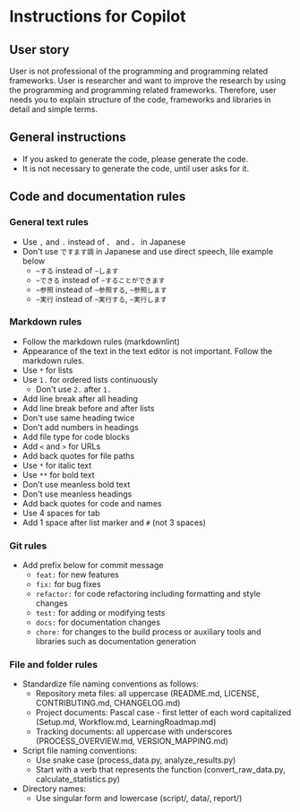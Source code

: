 # Instructions for Copilot

## User story

User is not professional of the programming and programming related frameworks.
User is researcher and want to improve the research by using the programming and programming related frameworks.
Therefore, user needs you to explain structure of the code, frameworks and libraries in detail and simple terms.

## General instructions

* If you asked to generate the code, please generate the code.
* It is not necessary to generate the code, until user asks for it.

## Code and documentation rules

### General text rules

* Use `,` and `.` instead of `、` and `。` in Japanese
* Don't use `ですます調` in Japanese and use direct speech, lile example below
    * `~する` instead of `~します`
    * `~できる` instead of `~することができます`
    * `~参照` instead of `~参照する`, `~参照します`
    * `~実行` instead of `~実行する`, `~実行します`

### Markdown rules

* Follow the markdown rules (markdownlint)
* Appearance of the text in the text editor is not important. Follow the markdown rules.
* Use `*` for lists
* Use `1.` for ordered lists continuously
    * Don't use `2.` after `1.`
* Add line break after all heading
* Add line break before and after lists
* Don't use same heading twice
* Don't add numbers in headings
* Add file type for code blocks
* Add `<` and `>` for URLs
* Add back quotes for file paths
* Use `*` for italic text
* Use `**` for bold text
* Don't use meanless bold text
* Don't use meanless headings
* Add back quotes for code and names
* Use 4 spaces for tab
* Add 1 space after list marker and `#` (not 3 spaces)

### Git rules

* Add prefix below for commit message
    * `feat:` for new features
    * `fix:` for bug fixes
    * `refactor:` for code refactoring including formatting and style changes
    * `test:` for adding or modifying tests
    * `docs:` for documentation changes
    * `chore:` for changes to the build process or auxiliary tools and libraries such as documentation generation

### File and folder rules

* Standardize file naming conventions as follows:
    * Repository meta files: all uppercase (README.md, LICENSE, CONTRIBUTING.md, CHANGELOG.md)
    * Project documents: Pascal case - first letter of each word capitalized (Setup.md, Workflow.md, LearningRoadmap.md)
    * Tracking documents: all uppercase with underscores (PROCESS_OVERVIEW.md, VERSION_MAPPING.md)
* Script file naming conventions:
    * Use snake case (process_data.py, analyze_results.py)
    * Start with a verb that represents the function (convert_raw_data.py, calculate_statistics.py)
* Directory names:
    * Use singular form and lowercase (script/, data/, report/)
